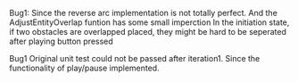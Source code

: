 Bug1:
 Since the reverse arc implementation is not totally perfect.
 And the AdjustEntityOverlap funtion has some small imperction
 In the initiation state, if two obstacles are overlapped placed, 
 they might be hard to be seperated after playing button pressed

Bug1
 Original unit test could not be passed after iteration1.
 Since the functionality of play/pause implemented.
